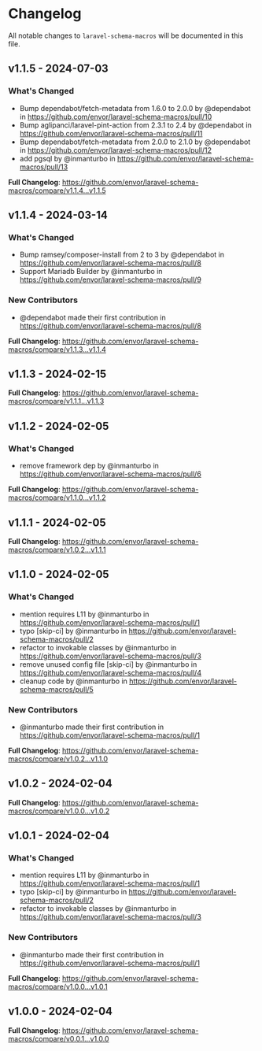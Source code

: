 # Changelog

All notable changes to `laravel-schema-macros` will be documented in this file.

## v1.1.5 - 2024-07-03

### What's Changed

* Bump dependabot/fetch-metadata from 1.6.0 to 2.0.0 by @dependabot in https://github.com/envor/laravel-schema-macros/pull/10
* Bump aglipanci/laravel-pint-action from 2.3.1 to 2.4 by @dependabot in https://github.com/envor/laravel-schema-macros/pull/11
* Bump dependabot/fetch-metadata from 2.0.0 to 2.1.0 by @dependabot in https://github.com/envor/laravel-schema-macros/pull/12
* add pgsql by @inmanturbo in https://github.com/envor/laravel-schema-macros/pull/13

**Full Changelog**: https://github.com/envor/laravel-schema-macros/compare/v1.1.4...v1.1.5

## v1.1.4 - 2024-03-14

### What's Changed

* Bump ramsey/composer-install from 2 to 3 by @dependabot in https://github.com/envor/laravel-schema-macros/pull/8
* Support Mariadb Builder by @inmanturbo in https://github.com/envor/laravel-schema-macros/pull/9

### New Contributors

* @dependabot made their first contribution in https://github.com/envor/laravel-schema-macros/pull/8

**Full Changelog**: https://github.com/envor/laravel-schema-macros/compare/v1.1.3...v1.1.4

## v1.1.3 - 2024-02-15

**Full Changelog**: https://github.com/envor/laravel-schema-macros/compare/v1.1.1...v1.1.3

## v1.1.2 - 2024-02-05

### What's Changed

* remove framework dep by @inmanturbo in https://github.com/envor/laravel-schema-macros/pull/6

**Full Changelog**: https://github.com/envor/laravel-schema-macros/compare/v1.1.0...v1.1.2

## v1.1.1 - 2024-02-05

**Full Changelog**: https://github.com/envor/laravel-schema-macros/compare/v1.0.2...v1.1.1

## v1.1.0 - 2024-02-05

### What's Changed

* mention requires L11 by @inmanturbo in https://github.com/envor/laravel-schema-macros/pull/1
* typo [skip-ci] by @inmanturbo in https://github.com/envor/laravel-schema-macros/pull/2
* refactor to invokable classes by @inmanturbo in https://github.com/envor/laravel-schema-macros/pull/3
* remove unused config file [skip-ci] by @inmanturbo in https://github.com/envor/laravel-schema-macros/pull/4
* cleanup code by @inmanturbo in https://github.com/envor/laravel-schema-macros/pull/5

### New Contributors

* @inmanturbo made their first contribution in https://github.com/envor/laravel-schema-macros/pull/1

**Full Changelog**: https://github.com/envor/laravel-schema-macros/compare/v1.0.2...v1.1.0

## v1.0.2 - 2024-02-04

**Full Changelog**: https://github.com/envor/laravel-schema-macros/compare/v1.0.0...v1.0.2

## v1.0.1 - 2024-02-04

### What's Changed

* mention requires L11 by @inmanturbo in https://github.com/envor/laravel-schema-macros/pull/1
* typo [skip-ci] by @inmanturbo in https://github.com/envor/laravel-schema-macros/pull/2
* refactor to invokable classes by @inmanturbo in https://github.com/envor/laravel-schema-macros/pull/3

### New Contributors

* @inmanturbo made their first contribution in https://github.com/envor/laravel-schema-macros/pull/1

**Full Changelog**: https://github.com/envor/laravel-schema-macros/compare/v1.0.0...v1.0.1

## v1.0.0 - 2024-02-04

**Full Changelog**: https://github.com/envor/laravel-schema-macros/compare/v0.0.1...v1.0.0
